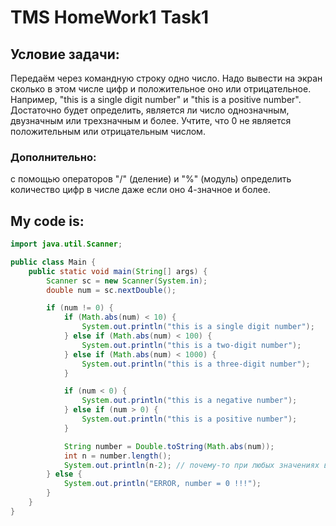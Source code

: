 # TMS HomeWork1 Task1
## Условие задачи:
Передаём через командную строку одно число. Надо вывести на экран сколько в этом числе цифр и положительное оно или отрицательное. Например, "this is a single digit number" и "this is a positive number". Достаточно будет определить, является ли число однозначным, двузначным или трехзначным и более. Учтите, что 0 не является положительным или отрицательным числом.
### Дополнительно:
с помощью операторов "/" (деление) и "%" (модуль) определить количество цифр в числе даже если оно 4-значное и более.
## My code is:
```java
import java.util.Scanner;

public class Main {
    public static void main(String[] args) {
        Scanner sc = new Scanner(System.in);
        double num = sc.nextDouble();

        if (num != 0) {
            if (Math.abs(num) < 10) {
                System.out.println("this is a single digit number");
            } else if (Math.abs(num) < 100) {
                System.out.println("this is a two-digit number");
            } else if (Math.abs(num) < 1000) {
                System.out.println("this is a three-digit number");
            }

            if (num < 0) {
                System.out.println("this is a negative number");
            } else if (num > 0) {
                System.out.println("this is a positive number");
            }

            String number = Double.toString(Math.abs(num));
            int n = number.length();
            System.out.println(n-2); // почему-то при любых значениях выводит число большее на 2
        } else {
            System.out.println("ERROR, number = 0 !!!");
        }
    }
}
```

